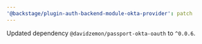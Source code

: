 ```yaml
---
'@backstage/plugin-auth-backend-module-okta-provider': patch
---
```


Updated dependency `@davidzemon/passport-okta-oauth` to `^0.0.6`.

